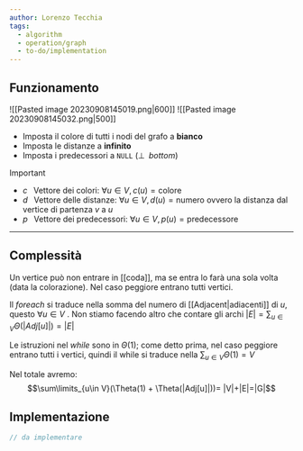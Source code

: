 ```yaml
---
author: Lorenzo Tecchia
tags:
  - algorithm
  - operation/graph
  - to-do/implementation
---
```

## Funzionamento
![[Pasted image 20230908145019.png|600]]
![[Pasted image 20230908145032.png|500]]
- Imposta il colore di tutti i nodi del grafo a **bianco**
-  Imposta le distanze a **infinito** 
-  Imposta i predecessori a `NULL` ($\bot\;\; bottom$)

>[!important] 
> - $c\;\;$ Vettore dei colori: $\forall u \in V, c(u)=\text{colore}$
> - $d\;\;$ Vettore delle distanze: $\forall u \in V, d(u)=\text{numero}$ ovvero la distanza dal vertice di partenza $v$ a $u$
> - $p\;\;$ Vettore dei predecessori: $\forall u \in V, p(u)=\text{predecessore}$

---
## Complessità
Un vertice può non entrare in [[coda]], ma se entra lo farà una sola volta (data la colorazione).
Nel caso peggiore entrano tutti vertici.

Il $for each$ si traduce nella somma del numero di [[Adjacent|adiacenti]] di $u$, questo $\forall u \in V$ . Non stiamo facendo altro che contare gli archi $|E|= \sum_{u \in V}\Theta(|Adj[u]|) = |E|$

Le istruzioni nel $while$ sono in $\Theta(1)$; come detto prima, nel caso peggiore entrano tutti i vertici, quindi il while si traduce nella $\sum_{u \in V}\Theta(1) = V$

Nel totale avremo:$$\sum\limits_{u\in V}(\Theta(1) + \Theta(|Adj[u]|))= |V|+|E|=|G|$$
## Implementazione
```C
// da implementare
```
